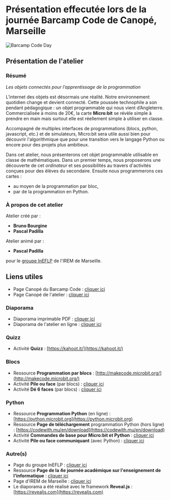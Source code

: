 # Présentation effecutée lors de la journée Barcamp Code de Canopé, Marseille

![Barcamp Code Day](https://www.reseau-canope.fr/fileadmin/user_upload/Academies-ateliers/DT_Provence-Alpes-Cote_d_Azur_PACA/Academie_Nice/Atelier_Canope_83_La_Garde/actualite_83/barcamp-actu.png)

## Présentation de l'atelier

### Résumé

*Les objets connectés pour l’apprentissage de la programmation*

L’internet des objets est désormais une réalité. Notre environnement quotidien change et devient connecté.
Cette poussée technophile a son pendant pédagogique : un objet programmable qui nous vient d’Angleterre.
Commercialisée à moins de 20€, la carte **Micro:bit** se révèle simple à prendre en main mais surtout elle
est réellement simple à utiliser en classe.

Accompagné de multiples interfaces de programmations (blocs, python, javascript, etc.) et de simulateurs,
Micro:bit sera utile aussi bien pour découvrir l'algorithmique que pour une transition vers le langage Python
ou encore pour des projets plus ambitieux.

Dans cet atelier, nous présenterons cet objet programmable utilisable en classe de mathématiques.
Dans un premier temps, nous proposerons une découverte de cet *ordinateur* et ses possibilités au travers
d'activités conçues pour des élèves du secondaire.
Ensuite nous programmerons ces cartes :
* au moyen de la programmation par bloc,
* par de la programmation en Python. 

### À propos de cet atelier



Atelier créé par :
* **Bruno Bourgine**
* **Pascal Padilla**

Atelier animé par :
* **Pascal Padilla**

pour le [groupe InEFLP](http://url.univ-irem.fr/ineflp) de l'IREM de Marseille.

## Liens utiles

* Page Canopé du Barcamp Code : [cliquer ici](https://www.reseau-canope.fr/academie-aix-marseille/atelier-canope-13-marseille/actualites/article/barcamp-code-une-journee-autour-de-la-programmation.html)
* Page Canopé de l'atelier : [cliquer ici](https://www.reseau-canope.fr/service/les-objets-connectes-pour-lapprentissage-de-la-programmation.html)

### Diaporama
* Diaporama imprimable PDF : [cliquer ici](build/res/diapo.pdf)
* Diaporama de l'atelier en ligne : [cliquer ici](https://iremlp.github.io/presentations/2019_besancon/build/)

### Quizz
* Activité **Quizz**  : [https://kahoot.it/](https://kahoot.it/)


### Blocs
* Ressource **Programmation par blocs** : [http://makecode.microbit.org/](http://makecode.microbit.org/)
* Activité **Pile ou face** (par blocs) : [cliquer ici](https://drive.google.com/file/d/1I26hvWDNMdSsOEUdp__-HuPW6REQ2eQX/view?usp=sharing)
* Activité **Dé 6 faces** (par blocs) : [cliquer ici](https://drive.google.com/file/d/1RaFdxhKV4TugNoISMbB2idE4zbOXrvk0/view?usp=sharing)

### Python
* Ressource **Programmation Python** (en ligne) : [https://python.microbit.org](https://python.microbit.org)
* Ressource **Page de téléchargement** programmation Python (hors ligne) : [https://codewith.mu/en/download](https://codewith.mu/en/download)
* Activité **Commandes de base pour Micro:bit et Python** : [cliquer ici](https://drive.google.com/file/d/13gZ1A4mo9YpgeW8Jf0wcdxZfohnQ8Je4/view?usp=sharing)
* Activité **Pile ou face communiquant** (avec Python) : [cliquer ici](https://drive.google.com/file/d/1wspRv0KypXVF9KvfRdfdCMM6NtaI07Mb/view?usp=sharing)

### Autre(s)
* Page du groupe InEFLP : [cliquer ici](http://url.univ-irem.fr/ineflp)
* Ressource **Page de la 4e journée académique sur l'enseignement de l'informatique** : [cliquer ici](http://info-am.irem.univ-mrs.fr/programme/)
* Page d'IREM de Marseille : [cliquer ici](https://irem.univ-amu.fr/)
* Le diaporama a été réalisé avec le framework **Reveal.js** :  [https://revealjs.com](https://revealjs.com)
